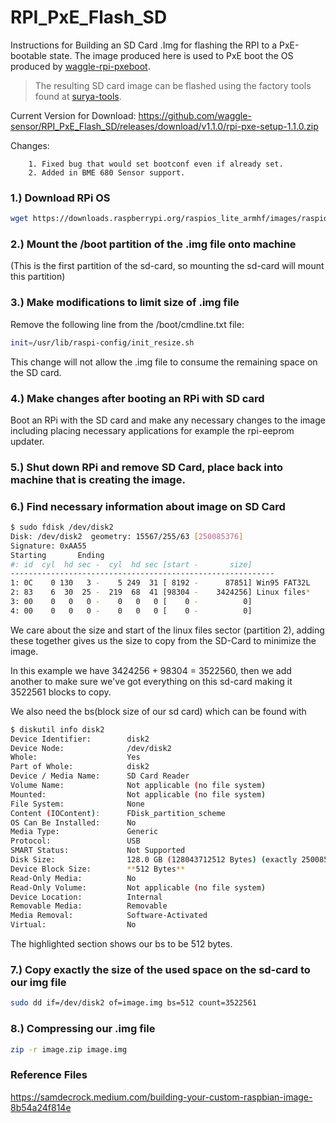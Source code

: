 # RPI_PxE_Flash_SD
Instructions for Building an SD Card .Img for flashing the RPI to a PxE-bootable state. The image produced here is used to PxE boot the OS produced by [waggle-rpi-pxeboot](https://github.com/waggle-sensor/waggle-rpi-pxeboot).

> The resulting SD card image can be flashed using the factory tools found at [surya-tools](https://github.com/waggle-sensor/surya-tools).

Current Version for Download: https://github.com/waggle-sensor/RPI_PxE_Flash_SD/releases/download/v1.1.0/rpi-pxe-setup-1.1.0.zip

Changes:

        1. Fixed bug that would set bootconf even if already set.   
        2. Added in BME 680 Sensor support.   

### 1.) Download RPi OS

``` bash
wget https://downloads.raspberrypi.org/raspios_lite_armhf/images/raspios_lite_armhf-2021-03-25/2021-03-04-raspios-buster-armhf-lite.zip
```

### 2.) Mount the /boot partition of the .img file onto machine

(This is the first partition of the sd-card, so mounting the sd-card will mount this partition)

### 3.) Make modifications to limit size of .img file

Remove the following line from the /boot/cmdline.txt file:
``` bash
init=/usr/lib/raspi-config/init_resize.sh
```

This change will not allow the .img file to consume the remaining space on the SD card.

### 4.) Make changes after booting an RPi with SD card

Boot an RPi with the SD card and make any necessary changes to the image including placing necessary applications for example the rpi-eeprom updater.

### 5.) Shut down RPi and remove SD Card, place back into machine that is creating the image.

### 6.) Find necessary information about image on SD Card

``` bash
$ sudo fdisk /dev/disk2
Disk: /dev/disk2  geometry: 15567/255/63 [250085376]
Signature: 0xAA55
Starting       Ending
#: id  cyl  hd sec -  cyl  hd sec [start -       size]
-----------------------------------------------------------
1: 0C    0 130   3 -    5 249  31 [ 8192 -      87851] Win95 FAT32L
2: 83    6  30  25 -  219  68  41 [98304 -    3424256] Linux files*
3: 00    0   0   0 -    0   0   0 [    0 -          0]     
4: 00    0   0   0 -    0   0   0 [    0 -          0]
```

We care about the size and start of the linux files sector (partition 2), adding these together gives us the size to copy from the SD-Card to minimize the image.   

In this example we have 3424256 + 98304 = 3522560, then we add another to make sure we've got everything on this sd-card making it 3522561 blocks to copy.   

We also need the bs(block size of our sd card) which can be found with

```bash
$ diskutil info disk2
Device Identifier:        disk2
Device Node:              /dev/disk2
Whole:                    Yes
Part of Whole:            disk2
Device / Media Name:      SD Card Reader
Volume Name:              Not applicable (no file system)
Mounted:                  Not applicable (no file system)
File System:              None
Content (IOContent):      FDisk_partition_scheme
OS Can Be Installed:      No
Media Type:               Generic
Protocol:                 USB
SMART Status:             Not Supported
Disk Size:                128.0 GB (128043712512 Bytes) (exactly 250085376 512-Byte-Units)
Device Block Size:        **512 Bytes**
Read-Only Media:          No
Read-Only Volume:         Not applicable (no file system)
Device Location:          Internal
Removable Media:          Removable
Media Removal:            Software-Activated
Virtual:                  No
```

The highlighted section shows our bs to be 512 bytes.

### 7.) Copy exactly the size of the used space on the sd-card to our img file

``` bash
sudo dd if=/dev/disk2 of=image.img bs=512 count=3522561
```

### 8.) Compressing our .img file

``` bash
zip -r image.zip image.img
```

### Reference Files
https://samdecrock.medium.com/building-your-custom-raspbian-image-8b54a24f814e

